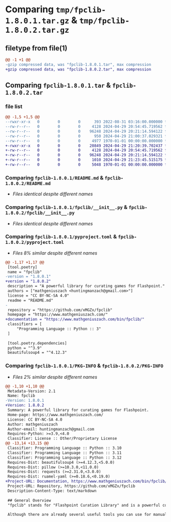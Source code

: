 # Comparing `tmp/fpclib-1.8.0.1.tar.gz` & `tmp/fpclib-1.8.0.2.tar.gz`

## filetype from file(1)

```diff
@@ -1 +1 @@
-gzip compressed data, was "fpclib-1.8.0.1.tar", max compression
+gzip compressed data, was "fpclib-1.8.0.2.tar", max compression
```

## Comparing `fpclib-1.8.0.1.tar` & `fpclib-1.8.0.2.tar`

### file list

```diff
@@ -1,5 +1,5 @@
--rwxr-xr-x   0        0        0      393 2022-08-31 03:16:00.000000 fpclib-1.8.0.1/LICENSE.md
--rw-r--r--   0        0        0     4128 2024-04-29 20:54:45.719562 fpclib-1.8.0.1/README.md
--rw-r--r--   0        0        0    96248 2024-04-29 20:21:14.594122 fpclib-1.8.0.1/fpclib/__init__.py
--rw-r--r--   0        0        0      950 2024-04-29 21:00:37.029321 fpclib-1.8.0.1/pyproject.toml
--rw-r--r--   0        0        0     4977 1970-01-01 00:00:00.000000 fpclib-1.8.0.1/PKG-INFO
+-rwxr-xr-x   0        0        0    20849 2024-04-29 21:20:39.702437 fpclib-1.8.0.2/LICENSE
+-rw-r--r--   0        0        0     4128 2024-04-29 20:54:45.719562 fpclib-1.8.0.2/README.md
+-rw-r--r--   0        0        0    96248 2024-04-29 20:21:14.594122 fpclib-1.8.0.2/fpclib/__init__.py
+-rw-r--r--   0        0        0     1010 2024-04-29 21:23:45.515175 fpclib-1.8.0.2/pyproject.toml
+-rw-r--r--   0        0        0     5048 1970-01-01 00:00:00.000000 fpclib-1.8.0.2/PKG-INFO
```

### Comparing `fpclib-1.8.0.1/README.md` & `fpclib-1.8.0.2/README.md`

 * *Files identical despite different names*

### Comparing `fpclib-1.8.0.1/fpclib/__init__.py` & `fpclib-1.8.0.2/fpclib/__init__.py`

 * *Files identical despite different names*

### Comparing `fpclib-1.8.0.1/pyproject.toml` & `fpclib-1.8.0.2/pyproject.toml`

 * *Files 8% similar despite different names*

```diff
@@ -1,17 +1,17 @@
 [tool.poetry]
 name = "fpclib"
-version = "1.8.0.1"
+version = "1.8.0.2"
 description = "A powerful library for curating games for Flashpoint."
 authors = ["mathgeniuszach <huntingmanzach@gmail.com>"]
 license = "CC BY-NC-SA 4.0"
 readme = "README.md"
-
 repository = "https://github.com/xMGZx/fpclib"
 homepage = "https://www.mathgeniuszach.com/"
+documentation = "https://www.mathgeniuszach.com/bin/fpclib/"
 classifiers = [
     "Programming Language :: Python :: 3"
 ]
 
 [tool.poetry.dependencies]
 python = "^3.9"
 beautifulsoup4 = "^4.12.3"
```

### Comparing `fpclib-1.8.0.1/PKG-INFO` & `fpclib-1.8.0.2/PKG-INFO`

 * *Files 2% similar despite different names*

```diff
@@ -1,10 +1,10 @@
 Metadata-Version: 2.1
 Name: fpclib
-Version: 1.8.0.1
+Version: 1.8.0.2
 Summary: A powerful library for curating games for Flashpoint.
 Home-page: https://www.mathgeniuszach.com/
 License: CC BY-NC-SA 4.0
 Author: mathgeniuszach
 Author-email: huntingmanzach@gmail.com
 Requires-Python: >=3.9,<4.0
 Classifier: License :: Other/Proprietary License
@@ -13,14 +13,15 @@
 Classifier: Programming Language :: Python :: 3.10
 Classifier: Programming Language :: Python :: 3.11
 Classifier: Programming Language :: Python :: 3.12
 Requires-Dist: beautifulsoup4 (>=4.12.3,<5.0.0)
 Requires-Dist: pillow (>=10.3.0,<11.0.0)
 Requires-Dist: requests (>=2.31.0,<3.0.0)
 Requires-Dist: ruamel-yaml (>=0.18.6,<0.19.0)
+Project-URL: Documentation, https://www.mathgeniuszach.com/bin/fpclib/
 Project-URL: Repository, https://github.com/xMGZx/fpclib
 Description-Content-Type: text/markdown
 
 ## General Overview
 "fpclib" stands for "Flashpoint Curation Library" and is a powerful collection of functions and classes you can use and extend to hopefully curate any game/animation in existence through python3. If you're not familiar with curating for Flashpoint and would like to know how to curate, first follow the [Curation Tutorial](https://bluemaxima.org/flashpoint/datahub/Curation_Tutorial) page on the Flashpoint wiki. If you're not familiar with using python or coding, you should read the [official python tutorial](https://docs.python.org/3/tutorial/index.html) before using this library.
 
 Although there are already several useful tools you can use for manually curating games/animations for Flashpoint and downloading assets easily, such as Flashpoint Core, cURLsDownloader, and MAD4FP, none of these tools offer the ability to curate through code or automate the process; fpclib was created to fix that. [fpcurator](https://github.com/FlashpointProject/fpcurator) uses fpclib to automatically generate curations. Of course, you should still always manually check any curation you make with fpclib in Flashpoint Core to make sure it works properly.
```

